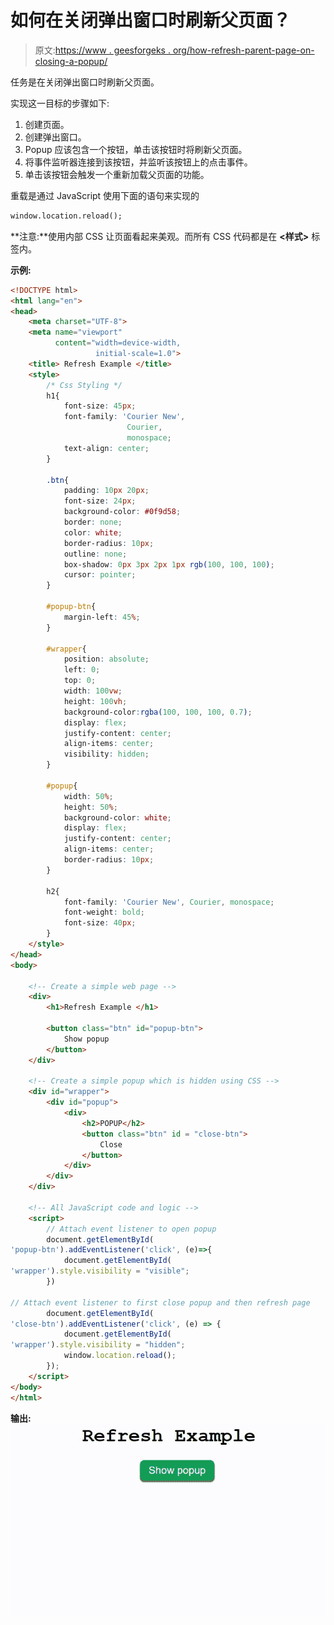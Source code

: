 # 如何在关闭弹出窗口时刷新父页面？

> 原文:[https://www . geesforgeks . org/how-refresh-parent-page-on-closing-a-popup/](https://www.geeksforgeeks.org/how-to-refresh-parent-page-on-closing-a-popup/)

任务是在关闭弹出窗口时刷新父页面。

实现这一目标的步骤如下:

1.  创建页面。
2.  创建弹出窗口。
3.  Popup 应该包含一个按钮，单击该按钮时将刷新父页面。
4.  将事件监听器连接到该按钮，并监听该按钮上的点击事件。
5.  单击该按钮会触发一个重新加载父页面的功能。

重载是通过 JavaScript 使用下面的语句来实现的

```html
window.location.reload();
```

**注意:**使用内部 CSS 让页面看起来美观。而所有 CSS 代码都是在 **<样式>** 标签内。

**示例:**

```html
<!DOCTYPE html>
<html lang="en">
<head>
    <meta charset="UTF-8">
    <meta name="viewport"
          content="width=device-width, 
                   initial-scale=1.0">
    <title> Refresh Example </title>
    <style>
        /* Css Styling */
        h1{
            font-size: 45px;
            font-family: 'Courier New',
                          Courier,
                          monospace;
            text-align: center;
        }

        .btn{
            padding: 10px 20px;
            font-size: 24px;
            background-color: #0f9d58;
            border: none;
            color: white;
            border-radius: 10px;
            outline: none;
            box-shadow: 0px 3px 2px 1px rgb(100, 100, 100);
            cursor: pointer;
        }

        #popup-btn{
            margin-left: 45%;
        }

        #wrapper{
            position: absolute;
            left: 0;
            top: 0;
            width: 100vw;
            height: 100vh;
            background-color:rgba(100, 100, 100, 0.7);
            display: flex;
            justify-content: center;
            align-items: center;
            visibility: hidden;
        }

        #popup{
            width: 50%;
            height: 50%;
            background-color: white;
            display: flex;
            justify-content: center;
            align-items: center;
            border-radius: 10px;
        }

        h2{
            font-family: 'Courier New', Courier, monospace;
            font-weight: bold;
            font-size: 40px;
        }
    </style>
</head>
<body>

    <!-- Create a simple web page -->
    <div>
        <h1>Refresh Example </h1>

        <button class="btn" id="popup-btn">
            Show popup
        </button>
    </div>

    <!-- Create a simple popup which is hidden using CSS -->
    <div id="wrapper">
        <div id="popup">
            <div>
                <h2>POPUP</h2>
                <button class="btn" id = "close-btn">
                    Close
                </button>
            </div>
        </div>
    </div>

    <!-- All JavaScript code and logic -->
    <script>
        // Attach event listener to open popup
        document.getElementById(
'popup-btn').addEventListener('click', (e)=>{
            document.getElementById(
'wrapper').style.visibility = "visible";
        })

// Attach event listener to first close popup and then refresh page
        document.getElementById(
'close-btn').addEventListener('click', (e) => {
            document.getElementById(
'wrapper').style.visibility = "hidden";
            window.location.reload();
        });
    </script>
</body>
</html>
```

**输出:**
![](img/b7ae89f593ca59b153c314d6e5056a88.png)